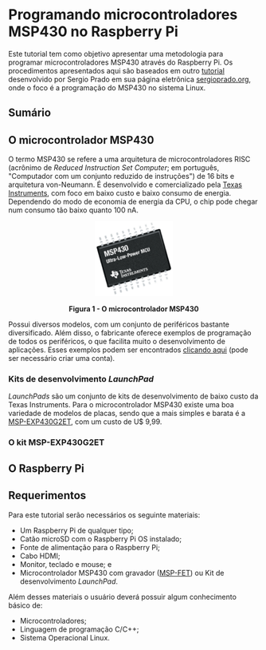 # Programando microcontroladores MSP430 no Raspberry Pi

Este tutorial tem como objetivo apresentar uma metodologia para programar microcontroladores MSP430 através do Raspberry Pi. Os procedimentos apresentados aqui são baseados em outro [tutorial](https://sergioprado.org/trabalhando-com-o-msp430-no-linux/) desenvolvido por Sergio Prado em sua página eletrônica [sergioprado.org](sergioprado.org), onde o foco é a programação do MSP430 no sistema Linux.

## Sumário

## O microcontrolador MSP430

O termo MSP430 se refere a uma arquitetura de microcontroladores RISC (acrônimo de _Reduced Instruction Set Computer_; em português, "Computador com um conjunto reduzido de instruções") de 16 bits e arquitetura von-Neumann. É desenvolvido e comercializado pela [Texas Instruments](https://www.ti.com/microcontrollers/msp430-ultra-low-power-mcus/overview.html), com foco em baixo custo e baixo consumo de energia. Dependendo do modo de economia de energia da CPU, o chip pode chegar num consumo tão baixo quanto 100 nA.

<div style="text-align:center">
  <img src="./figuras/MSP430.png" height="150">
  
  __Figura 1 - O microcontrolador MSP430__
</div>

<!---
  ![msp430](./figuras/MSP430.png)
--->





Possui diversos modelos, com um conjunto de periféricos bastante diversificado. Além disso, o fabricante oferece exemplos de programação de todos os periféricos, o que facilita muito o desenvolvimento de aplicações. Esses exemplos podem ser encontrados [clicando aqui](https://dev.ti.com/) (pode ser necessário criar uma conta).

### Kits de desenvolvimento _LaunchPad_

_LaunchPads_ são um conjunto de kits de desenvolvimento de baixo custo da Texas Instruments. Para o microcontrolador MSP430 existe uma boa variedade de modelos de placas, sendo que a mais simples e barata é a [MSP-EXP430G2ET](https://www.ti.com/tool/MSP-EXP430G2ET), com um custo de U$ 9,99.

### O kit MSP-EXP430G2ET

## O Raspberry Pi

## Requerimentos

Para este tutorial serão necessários os seguinte materiais:

 - Um Raspberry Pi de qualquer tipo;
 - Catão microSD com o Raspberry Pi OS instalado;
 - Fonte de alimentação para o Raspberry Pi;
 - Cabo HDMI;
 - Monitor, teclado e mouse; e
 - Microcontrolador MSP430 com gravador ([MSP-FET](https://www.ti.com/tool/MSP-FET)) ou Kit de desenvolvimento _LaunchPad_.

 Além desses materiais o usuário deverá possuir algum conhecimento básico de:

 - Microcontroladores;
 - Linguagem de programação C/C++;
 - Sistema Operacional Linux.